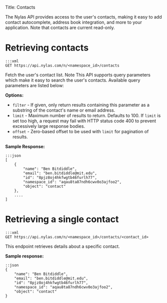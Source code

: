 Title: Contacts

The Nylas API provides access to the user's contacts, making it easy to add contact autocomplete, address book integration, and more to your application. Note that contacts are current read-only.

# Retrieving contacts

```
:::xml
GET https://api.nylas.com/n/<namespace_id>/contacts
```

Fetch the user's contact list. Note This API supports query parameters which make it easy to search the user's contacts. Available query parameters are listed below:

**Options:**

* `filter` - If given, only return results containing this parameter as a substring of the contact's name or email address.
* `limit` - Maximum number of results to return. Defaults to 100. If `limit` is set too high, a request may fail with HTTP status code 400 to prevent excessively large response bodies.
* `offset` - Zero-based offset to be used with `limit` for pagination of results.

**Sample Response:**

```
:::json
[
    {
        "name": "Ben Bitdiddle",
        "email": "ben.bitdiddle@mit.edu",
        "id": "8pjz8oj4hkfwgtb46furlh77",
        "namespace_id": "aqau8ta87ndh6cwv0o3ajfoo2",
        "object": "contact"
    },
    ....
]
```

# Retrieving a single contact

```
:::xml
GET https://api.nylas.com/n/<namespace_id>/contacts/<contact_id>
```

This endpoint retrieves details about a specific contact.

**Sample response:**
```
::json
{
    "name": "Ben Bitdiddle",
    "email": "ben.bitdiddle@mit.edu",
    "id": "8pjz8oj4hkfwgtb46furlh77",
    "namespace_id": "aqau8ta87ndh6cwv0o3ajfoo2",
    "object": "contact"
}
```

